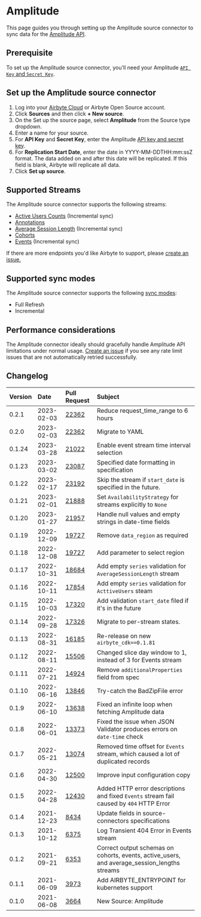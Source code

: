 # Amplitude

This page guides you through setting up the Amplitude source connector to sync data for the [Amplitude API](https://developers.amplitude.com/docs/http-api-v2).

## Prerequisite

To set up the Amplitude source connector, you'll need your Amplitude [`API Key` and `Secret Key`](https://help.amplitude.com/hc/en-us/articles/360058073772-Create-and-manage-organizations-and-projects#view-and-edit-your-project-information).

## Set up the Amplitude source connector

1. Log into your [Airbyte Cloud](https://cloud.airbyte.com/workspaces) or Airbyte Open Source account.
2. Click **Sources** and then click **+ New source**. 
3. On the Set up the source page, select **Amplitude** from the Source type dropdown.
4. Enter a name for your source.
5. For **API Key** and **Secret Key**, enter the Amplitude [API key and secret key](https://help.amplitude.com/hc/en-us/articles/360058073772-Create-and-manage-organizations-and-projects#view-and-edit-your-project-information).
6. For **Replication Start Date**, enter the date in YYYY-MM-DDTHH:mm:ssZ format. The data added on and after this date will be replicated. If this field is blank, Airbyte will replicate all data.
7. Click **Set up source**.

## Supported Streams

The Amplitude source connector supports the following streams:

* [Active Users Counts](https://developers.amplitude.com/docs/dashboard-rest-api#active-and-new-user-counts) \(Incremental sync\)
* [Annotations](https://developers.amplitude.com/docs/chart-annotations-api#get-all-annotations)
* [Average Session Length](https://developers.amplitude.com/docs/dashboard-rest-api#average-session-length) \(Incremental sync\)
* [Cohorts](https://developers.amplitude.com/docs/behavioral-cohorts-api#listing-all-cohorts)
* [Events](https://developers.amplitude.com/docs/export-api#export-api---export-your-projects-event-data) \(Incremental sync\)

If there are more endpoints you'd like Airbyte to support, please [create an issue.](https://github.com/airbytehq/airbyte/issues/new/choose)

## Supported sync modes

The Amplitude source connector supports the following [sync modes](https://docs.airbyte.com/cloud/core-concepts#connection-sync-modes):

- Full Refresh
- Incremental

## Performance considerations

The Amplitude connector ideally should gracefully handle Amplitude API limitations under normal usage. [Create an issue](https://github.com/airbytehq/airbyte/issues/new/choose) if you see any rate limit issues that are not automatically retried successfully.

## Changelog

| Version | Date       | Pull Request                                             | Subject                                                                                         |
|:--------|:-----------|:---------------------------------------------------------|:------------------------------------------------------------------------------------------------|
| 0.2.1   | 2023-02-03 | [22362](https://github.com/airbytehq/airbyte/pull/22362) | Reduce request_time_range to 6 hours                                                            |
| 0.2.0   | 2023-02-03 | [22362](https://github.com/airbytehq/airbyte/pull/22362) | Migrate to YAML                                                                                 |
| 0.1.24  | 2023-03-28 | [21022](https://github.com/airbytehq/airbyte/pull/21022) | Enable event stream time interval selection                                                     |
| 0.1.23  | 2023-03-02 | [23087](https://github.com/airbytehq/airbyte/pull/23087) | Specified date formatting in specification                                                      |
| 0.1.22  | 2023-02-17 | [23192](https://github.com/airbytehq/airbyte/pull/23192) | Skip the stream if `start_date` is specified in the future.                                     |
| 0.1.21  | 2023-02-01 | [21888](https://github.com/airbytehq/airbyte/pull/21888) | Set `AvailabilityStrategy` for streams explicitly to `None`                                     |
| 0.1.20  | 2023-01-27 | [21957](https://github.com/airbytehq/airbyte/pull/21957) | Handle null values and empty strings in date-time fields                                        |
| 0.1.19  | 2022-12-09 | [19727](https://github.com/airbytehq/airbyte/pull/19727) | Remove `data_region` as required                                                                |
| 0.1.18  | 2022-12-08 | [19727](https://github.com/airbytehq/airbyte/pull/19727) | Add parameter to select region                                                                  |
| 0.1.17  | 2022-10-31 | [18684](https://github.com/airbytehq/airbyte/pull/18684) | Add empty `series` validation for `AverageSessionLength` stream                                 |
| 0.1.16  | 2022-10-11 | [17854](https://github.com/airbytehq/airbyte/pull/17854) | Add empty `series` validation for `ActtiveUsers` steam                                          |
| 0.1.15  | 2022-10-03 | [17320](https://github.com/airbytehq/airbyte/pull/17320) | Add validation `start_date` filed if it's in the future                                         |
| 0.1.14  | 2022-09-28 | [17326](https://github.com/airbytehq/airbyte/pull/17326) | Migrate to per-stream states.                                                                   |
| 0.1.13  | 2022-08-31 | [16185](https://github.com/airbytehq/airbyte/pull/16185) | Re-release on new `airbyte_cdk==0.1.81`                                                         |
| 0.1.12  | 2022-08-11 | [15506](https://github.com/airbytehq/airbyte/pull/15506) | Changed slice day window to 1, instead of 3 for Events stream                                   |
| 0.1.11  | 2022-07-21 | [14924](https://github.com/airbytehq/airbyte/pull/14924) | Remove `additionalProperties` field from spec                                                   |
| 0.1.10  | 2022-06-16 | [13846](https://github.com/airbytehq/airbyte/pull/13846) | Try-catch the BadZipFile error                                                                  |
| 0.1.9   | 2022-06-10 | [13638](https://github.com/airbytehq/airbyte/pull/13638) | Fixed an infinite loop when fetching Amplitude data                                             |
| 0.1.8   | 2022-06-01 | [13373](https://github.com/airbytehq/airbyte/pull/13373) | Fixed the issue when JSON Validator produces errors on `date-time` check                        |
| 0.1.7   | 2022-05-21 | [13074](https://github.com/airbytehq/airbyte/pull/13074) | Removed time offset for `Events` stream, which caused a lot of duplicated records               |
| 0.1.6   | 2022-04-30 | [12500](https://github.com/airbytehq/airbyte/pull/12500) | Improve input configuration copy                                                                |
| 0.1.5   | 2022-04-28 | [12430](https://github.com/airbytehq/airbyte/pull/12430) | Added HTTP error descriptions and fixed `Events` stream fail caused by `404` HTTP Error         |
| 0.1.4   | 2021-12-23 | [8434](https://github.com/airbytehq/airbyte/pull/8434)   | Update fields in source-connectors specifications                                               |
| 0.1.3   | 2021-10-12 | [6375](https://github.com/airbytehq/airbyte/pull/6375)   | Log Transient 404 Error in Events stream                                                        |
| 0.1.2   | 2021-09-21 | [6353](https://github.com/airbytehq/airbyte/pull/6353)   | Correct output schemas on cohorts, events, active\_users, and average\_session\_lengths streams |
| 0.1.1   | 2021-06-09 | [3973](https://github.com/airbytehq/airbyte/pull/3973)   | Add AIRBYTE\_ENTRYPOINT for kubernetes support                                                  |
| 0.1.0   | 2021-06-08 | [3664](https://github.com/airbytehq/airbyte/pull/3664)   | New Source: Amplitude                                                                           |
